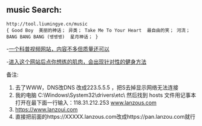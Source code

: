 ## music Search: 
	http://tool.liumingye.cn/music     
	{ Good Boy  美丽的神话； 异类； Take Me To Your Heart  最自由的笑； 河流；BANG BANG BANG (뱅뱅뱅)  星月神话； }

-[一个科普视频网站，内容不多但质量还可以](https://www.kenzhishi.com)

-[进入这个网站后点你想练的肌肉，会出现针对性的健身方法](https://musclewiki.org)

















备注:
1. 去了WWW，DNS改DNS 改成223.5.5.5 ，把S去掉显示网络无法连接
2. 我的电脑 C:\Windows\System32\drivers\etc\ 然后找到    hosts   文件用记事本打开在最下面一行输入：118.31.212.253 www.lanzous.com 
3. https://www.lanzoui.com 
4. 直接把前面的https://XXXXX.lanzous.com改成https://pan.lanzou.com就行